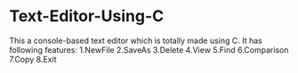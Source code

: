 # Text-Editor-Using-C
This a console-based text editor which is totally made using C.
It has following features:
1.NewFile
2.SaveAs
3.Delete
4.View
5.Find
6.Comparison
7.Copy
8.Exit
